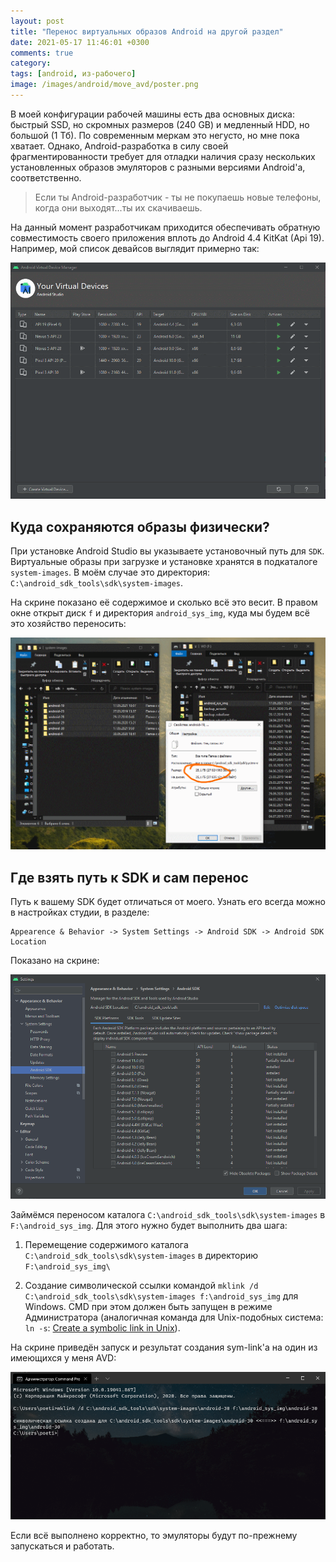 ```yaml
---
layout: post
title: "Перенос виртуальных образов Android на другой раздел"
date: 2021-05-17 11:46:01 +0300
comments: true
category:
tags: [android, из-рабочего]
image: /images/android/move_avd/poster.png
---
```


В моей конфигурации рабочей машины есть два основных диска: быстрый SSD, но скромных размеров (240 GB) и медленный HDD, но большой (1 Тб). По современным меркам это негусто, но мне пока хватает. Однако, Android-разработка в силу своей фрагментированности требует для отладки наличия сразу нескольких установленных образов эмуляторов с разными версиями Android'а, соответственно.

> Если ты Android-разработчик - ты не покупаешь новые телефоны, когда они выходят...ты их скачиваешь.

На данный момент разработчикам приходится обеспечивать обратную совместимость своего приложения вплоть до Android 4.4 KitKat (Api 19). Например, мой список девайсов выглядит примерно так:

![Список AVD](/images/android/move_avd/avd_list.png)

## Куда сохраняются образы физически?

При установке Android Studio вы указываете установочный путь для `SDK`. Виртуальные образы при загрузке и установке хранятся в подкаталоге `system-images`. В моём случае это директория: `C:\android_sdk_tools\sdk\system-images`.

На скрине показано её содержимое и сколько всё это весит. В правом окне открыт диск `f` и директория `android_sys_img`, куда мы будем всё это хозяйство переносить:

![Каталог SDK](/images/android/move_avd/explorer.png)

## Где взять путь к SDK и сам перенос

Путь к вашему SDK будет отличаться от моего. Узнать его всегда можно в настройках студии, в разделе:

```
Appearence & Behavior -> System Settings -> Android SDK -> Android SDK Location
```

Показано на скрине:

![Список AVD](/images/android/move_avd/sdk_path.png)

Займёмся переносом каталога `C:\android_sdk_tools\sdk\system-images` в `F:\android_sys_img`. Для этого нужно будет выполнить два шага:

1. Перемещение содержимого каталога `C:\android_sdk_tools\sdk\system-images` в директорию `F:\android_sys_img\`

2. Создание символической ссылки командой `mklink /d C:\android_sdk_tools\sdk\system-images f:\android_sys_img` для Windows. CMD при этом должен быть запущен в режиме Администратора (аналогичная команда для Unix-подобных система: `ln -s`: [Create a symbolic link in Unix](https://kb.iu.edu/d/abbe)).

На скрине приведён запуск и результат создания sym-link'а на один из имеющихся у меня AVD:

![Создание символической ссылки](/images/android/move_avd/symlink.png)

Если всё выполнено корректно, то эмуляторы будут по-прежнему запускаться и работать.